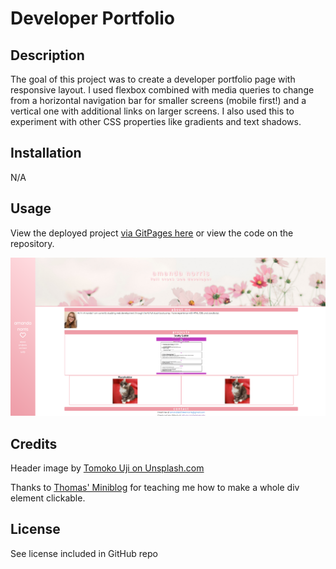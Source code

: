 # Developer Portfolio

## Description

The goal of this project was to create a developer portfolio page with responsive layout. I used flexbox combined with media queries to change from a horizontal navigation bar for smaller screens (mobile first!) and a vertical one with additional links on larger screens. I also used this to experiment with other CSS properties like gradients and text shadows.

## Installation

N/A

## Usage

View the deployed project [via GitPages here](https://whimsically.github.io/portfolio/) or view the code on the repository.

 ![image of deployed portfolio](assets/portfolio-image.png)

## Credits
Header image by [Tomoko Uji on Unsplash.com](https://unsplash.com/@ujitomo?utm_source=unsplash&utm_medium=referral&utm_content=creditCopyText)

Thanks to [Thomas' Miniblog](https://thomas.vanhoutte.be/miniblog/making-a-div-element-clickable-in-html/) for teaching me how to make a whole div element clickable.

## License

See license included in GitHub repo